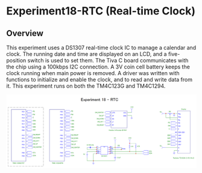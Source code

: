 # Experiment18-RTC (Real-time Clock)

## Overview
This experiment uses a DS1307 real-time clock IC to manage a calendar and clock.  The running date and time are displayed on an LCD,  and a five-position switch is used to set them.  The Tiva C board communicates with the chip using a 100kbps I2C connection.  A 3V coin cell battery keeps the clock running when main power is removed.   A driver was written with functions to initialize and enable the clock, and to read and write data from it.   This experiment runs on both the TM4C123G and TM4C1294. 

![Experiment18-RTC](Experiment18-RTC-circuit.png)  
